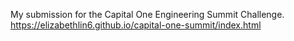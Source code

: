 My submission for the Capital One Engineering Summit Challenge.
https://elizabethlin6.github.io/capital-one-summit/index.html
